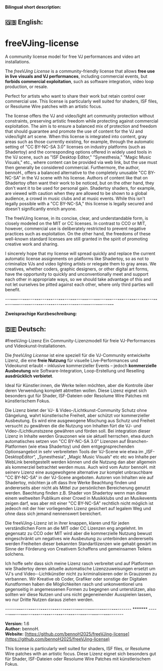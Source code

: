 **Bilingual short description:**

## 🇬🇧 English:
# freeVJing-license
A community license model for free VJ performances and video art installations.

The *freeVJing License* is a community-friendly license that allows **free use in live visuals and VJ performances**, including commercial events, but **forbids commercial exploitation**, such as software integration, video loop production, or resale.

Perfect for artists who want to share their work but retain control over commercial use.
This license is particularly well suited for shaders, ISF files, or Resolume Wire patches with an artistic focus.

The license offers the VJ and video/light art community protection without constraints, preserving artistic freedom while protecting against commercial exploitation. The aim is to ensure a balanced mix of protection and freedom that should guarantee and promote the use of content for the VJ and video/light art scene. When this license is integrated into content, gray areas such as those currently existing, for example, through the automatic setting of "CC BY-NC-SA 3.0" licenses on industry platforms (such as Shadertoy) and the corresponding options offered in widely used tools in the VJ scene, such as "ISF Desktop Editor," "Synesthesia," "Magic Music Visuals," etc., where content can be provided via web link, but the use must then generally be considered commercial. Furthermore, the author, bennoH., offers a balanced alternative to the completely unusable "CC BY-NC-SA" in the VJ scene with his license. Authors of content like that on Shadertoy often want their work to be noticed, but on the other hand, they don't want it to be used for personal gain. Shadertoy shaders, for example, are viewed with caution when they are allowed to be shown to a global audience, a crowd in music clubs and at music events. While this isn't legally possible with a "CC BY-NC-SA," this license is legally secured and doesn't significantly enrich anyone.

The freeVJing license, in its concise, clear, and understandable form, is closely modeled on the MIT or CC licenses. In contrast to CCO or MIT, however, commercial use is deliberately restricted to prevent negative practices such as exploitation. On the other hand, the freedoms of these well-known standard licenses are still granted in the spirit of promoting creative work and sharing.

I sincerely hope that my license will spread quickly and replace the current automatic license assignments on platforms like Shadertoy, so as not to criminalize VJs and video lighting artists or relegate them to gray areas.
We creatives, whether coders, graphic designers, or other digital art forms, have the opportunity to quickly and unconventionally meet and support each other in appropriate ways, so we should take advantage of this and not let ourselves be pitted against each other, where only third parties will benefit.





---**---**---**---**---**---**---**---**---**---**---**---**---**---**---**---**---**---**---**---**---**---**---**---**---**---**---**---**---**---**---**---**---**---**---**---**---**---**---**---**---**---**---**---**




**Zweisprachige Kurzbeschreibung:**

## 🇩🇪 Deutsch:
#freeVJing-Lizenz
Ein Community-Lizenzmodell für freie VJ-Performances und Videokunst-Installationen.

Die *freeVJing License* ist eine speziell für die VJ-Community entwickelte Lizenz, die eine **freie Nutzung** für visuelle Live-Performances und Videokunst erlaubt – inklusive kommerzieller Events – jedoch **kommerzielle Ausbeutung** wie Software-Integration, Loop-Erstellung und Reselling **ausdrücklich verbietet**.

Ideal für Künstler:innen, die Werke teilen möchten, aber die Kontrolle über deren Verwendung komplett abtretten wollen.
Diese Lizenz eignet sich besonders gut für Shader, ISF-Dateien oder Resolume Wire Patches mit künstlerischem Fokus.

Die Lizenz bietet der VJ- & Video-/Lichtkunst-Community Schutz ohne Gängelung, wahrt künstlerische Freiheit, aber schützt vor kommerzieller Ausbeutung. Es wird eine ausgewogene Mischung aus Schutz und Freiheit versucht zu gewähren die die Nutzung von Inhalten fürt die VJ- und Video-/Lichtkunstszene gewähren und förden soll. Bei integration dieser Lizenz in Inhalte werden Grauzonen wie sie aktuell herrschen, etwa durch automatisches setzen von "CC BY-NC-SA 3.0" Lizenzen auf Branchen-Platformen (wie etwa Shadertoy) und dem entgegnsprechenden Optionsangebot in  sehr verbreiteten Tools der VJ-Scene wie etwa im „ISF-DesktopEditor“, „Synesthesia“, „Magic Music Visuals“ etc etc wo Inhalte per WebLink bereitgestellt werden können und die Nutzung dan aber allgemein als kommerziel betrachtet werden muss. Auch wird vom Autor bennoH. mit seinerv Lizenz eine ausgewohgene alternative zur komplet unbrauchbare "CC BY-NC-SA" in der VJ-Scene angeboten. Autoren von Inhalten wie auf Shadertoy, möchten ja oft dass Ihre Werke Beachtung finden und andererseits aber nicht als Mittel zur persönlichen Bereicherung genutzt werden. Baechtung finden z.B. Shader von Shadertoy wenn man diese einem weltweiten Publikum einer Crowd in Musikklubs und an Musikevemts zeigen darf, was aber mit einer "CC BY-NC-SA" rechtlich nicht möglich ist jedeoch mit der hier vorliegenden Lizenz gesichert auf legalem Weg und ohne dass sich jemand nennenswert bereichert.

Die  freeVJing-Lizenz ist in ihrer knappen, klaren und für jeden verständlichen Form an die MIT oder CC Lizenzen eng angelehnt. Im gegensatz zu CCO oder MIT wird aber die kommerzielle Nutzung bewust eingeschränkt um negatives wie Ausbeutung zu unterbinden andererseits werden Freiheiten dieser bekannten Standartlizenzen wie gehabt gewärt im Sinne der Förderung von Creativem Schaffens und gemeinsamen Teilens solchens.

Ich hoffe sehr dass sich meine Lizenz rasch verbreitet und auf Platformen wie Shadertoy deren aktuelle automatische Lizenzzuweisungen ersetzt um VJ's und Video--Lichtkünstler nicht zu kriminalisieren oder in Grauzonen zu verbannen.
Wir Kreative ob Coder, Grafiker oder sonstige der Digitalen Kunstformen haben die Möglichkeiten rasch und unkonventionel uns gegenseitig in angemessenen Formen zu begegnen und unterstützen, also sollten wir diese Nutzen und uns nicht gegeneinender Ausspielen lassen, wo nur Dritte Nutzen daraus ziehen werden.



------**---**---**---**---**---**---**---**---**---**---**---**---**---**---**---**---**---**-------         *******        ------**---**---**---**---**---**---**---**---**---**---**---**---**---**---**---**---**---**-------






**Version:** 1.6  
**Author:** bennoH.  
**Website:** [https://github.com/bennoH2025/freeVJing-license](https://github.com/bennoH2025/freeVJing-license)

This license is particularly well suited for shaders, ISF files, or Resolume Wire patches with an artistic focus.
Diese Lizenz eignet sich besonders gut für Shader, ISF-Dateien oder Resolume Wire Patches mit künstlerischem Fokus.
